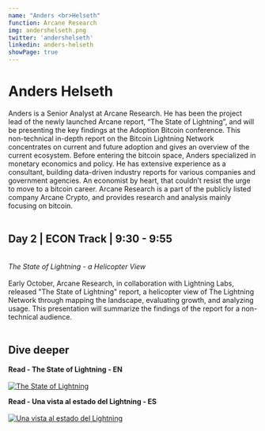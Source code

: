 ```yaml
---
name: "Anders <br>Helseth"
function: Arcane Research
img: andershelseth.png
twitter: 'andershelseth'
linkedin: anders-helseth
showPage: true
---
```


# Anders Helseth
 
Anders is a Senior Analyst at Arcane Research. He has been the project lead of the newly launched Arcane report, “The State of Lightning”, and will be presenting the key findings at the Adoption Bitcoin conference. This non-technical in-depth report on the Bitcoin Lightning Network concentrates on current and future adoption and gives an overview of the current ecosystem. Before entering the bitcoin space, Anders specialized in monetary economics and policy. He has extensive experience as a consultant, building data-driven industry reports for various companies and government agencies. An economist by heart, that couldn’t resist the urge to move to a bitcoin career. Arcane Research is a part of the publicly listed company Arcane Crypto, and provides research and analysis mainly focusing on bitcoin.
<br><br>

## Day 2 | ECON Track | 9:30 - 9:55
<br>
<i>The State of Lightning - a Helicopter View</i><br><br>
Early October, Arcane Research, in collaboration with Lightning Labs, released  "The State of Lightning" report, a helicopter view of The Lightning Network through mapping the landscape, evaluating growth, and analyzing usage. This presentation will summarize the findings of the report for a non-technical audience.<br><br>


## Dive deeper


<div class="grid grid-cols-1 md:grid-cols-2 gap-5">
<div class="p-3 my-2">

**Read - The State of Lightning - EN** <br><br>
[ ![The State of Lightning](/2022/content/anders_state.png)](https://www.research.arcane.no/the-state-of-lightning/)
</div>

<div class="p-3 my-2">

**Read - Una vista al estado del Lightning - ES** <br><br>
[ ![Una vista al estado del Lightning](/2022/content/anders_state.png)](https://www.research.arcane.no/the-state-of-lightning-1/)
</div>

</div>

<br>

